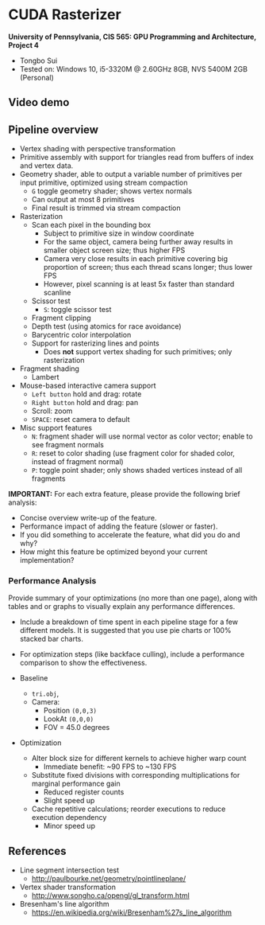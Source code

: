 CUDA Rasterizer
===============

**University of Pennsylvania, CIS 565: GPU Programming and Architecture, Project 4**

* Tongbo Sui
* Tested on: Windows 10, i5-3320M @ 2.60GHz 8GB, NVS 5400M 2GB (Personal)

## Video demo

## Pipeline overview

* Vertex shading with perspective transformation
* Primitive assembly with support for triangles read from buffers of index and vertex data.
* Geometry shader, able to output a variable number of primitives per input primitive, optimized using stream compaction
  * `G` toggle geometry shader; shows vertex normals
  * Can output at most 8 primitives
  * Final result is trimmed via stream compaction
* Rasterization
  * Scan each pixel in the bounding box
    * Subject to primitive size in window coordinate
    * For the same object, camera being further away results in smaller object screen size; thus higher FPS
    * Camera very close results in each primitive covering big proportion of screen; thus each thread scans longer; thus lower FPS
    * However, pixel scanning is at least 5x faster than standard scanline
  * Scissor test
    * `S`: toggle scissor test
  * Fragment clipping
  * Depth test (using atomics for race avoidance)
  * Barycentric color interpolation
  * Support for rasterizing lines and points
      * Does **not** support vertex shading for such primitives; only rasterization
* Fragment shading
  * Lambert
* Mouse-based interactive camera support
  * `Left button` hold and drag: rotate
  * `Right button` hold and drag: pan
  * Scroll: zoom
  * `SPACE`: reset camera to default
* Misc support features
  * `N`: fragment shader will use normal vector as color vector; enable to see fragment normals
  * `R`: reset to color shading (use fragment color for shaded color, instead of fragment normal)
  * `P`: toggle point shader; only shows shaded vertices instead of all fragments

**IMPORTANT:**
For each extra feature, please provide the following brief analysis:

* Concise overview write-up of the feature.
* Performance impact of adding the feature (slower or faster).
* If you did something to accelerate the feature, what did you do and why?
* How might this feature be optimized beyond your current implementation?

### Performance Analysis

Provide summary of your optimizations (no more than one page), along with
tables and or graphs to visually explain any performance differences.

* Include a breakdown of time spent in each pipeline stage for a few different
  models. It is suggested that you use pie charts or 100% stacked bar charts.
* For optimization steps (like backface culling), include a performance
  comparison to show the effectiveness.

* Baseline
  * `tri.obj`, 
  * Camera:
    * Position `(0,0,3)`
    * LookAt `(0,0,0)`
    * FOV = 45.0 degrees

* Optimization
  * Alter block size for different kernels to achieve higher warp count
    * Immediate benefit: ~90 FPS to ~130 FPS
  * Substitute fixed divisions with corresponding multiplications for marginal performance gain
    * Reduced register counts
    * Slight speed up
  * Cache repetitive calculations; reorder executions to reduce execution dependency
    * Minor speed up

## References

* Line segment intersection test
  * http://paulbourke.net/geometry/pointlineplane/
* Vertex shader transformation
  * http://www.songho.ca/opengl/gl_transform.html
* Bresenham's line algorithm
  * https://en.wikipedia.org/wiki/Bresenham%27s_line_algorithm